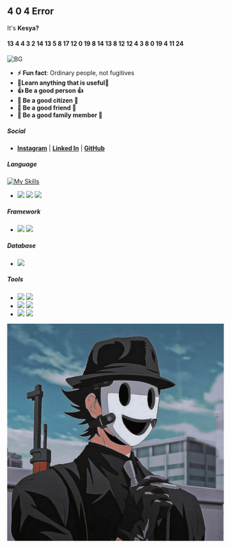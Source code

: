 ## 4 0 4 Error 
It's **Kesya?**
#### **13 4 4 3 2 14 13 5 8 17 12 0 19 8 14 13 8 12 12 4 3 8 0 19 4 11 24**

![BG](img/BG.png)

- **⚡ Fun fact**: Ordinary people, not fugitives
- **🌱Learn anything that is useful🌱**
- **👍 Be a good person 👍**
- **👊 Be a good citizen 👊**
- **👫 Be a good friend 👫**
- **👭 Be a good family member 👭**

##### Social
- [**Instagram**](https://www.instagram.com/iamksyaa/) | [**Linked In**](https://www.linkedin.com/in/kesyapujiatmoko/) | [**GitHub**](https://github.com/KesyaCODE)


##### Language
[![My Skills](https://skillicons.dev/icons?i=html,css,php,&theme=light)](https://skillicons.dev)
- <img src="https://img.shields.io/badge/HTML5-E34F26?style=for-the-badge&logo=html5&logoColor=white" /> <img src="https://img.shields.io/badge/CSS3-1572B6?style=for-the-badge&logo=css3&logoColor=white" /> <img src="https://img.shields.io/badge/PHP-777BB4?style=for-the-badge&logo=php&logoColor=white" />
##### Framework
- <img src="https://img.shields.io/badge/Laravel-FF2D20?style=for-the-badge&logo=laravel&logoColor=white" /> <img src="https://img.shields.io/badge/Tailwind_CSS-38B2AC?style=for-the-badge&logo=tailwind-css&logoColor=white" />
##### Database
- <img src="https://img.shields.io/badge/MySQL-005C84?style=for-the-badge&logo=mysql&logoColor=white" />
##### Tools
- <img src="https://img.shields.io/badge/ChatGPT-74aa9c?style=for-the-badge&logo=openai&logoColor=white" /> <img src="https://img.shields.io/badge/github%20copilot-000000?style=for-the-badge&logo=githubcopilot&logoColor=white" />
- <img src="https://img.shields.io/badge/Figma-F24E1E?style=for-the-badge&logo=figma&logoColor=white" /> <img src="https://img.shields.io/badge/Canva-%2300C4CC.svg?&style=for-the-badge&logo=Canva&logoColor=white" />
- <img src="https://img.shields.io/badge/Microsoft_Word-2B579A?style=for-the-badge&logo=microsoft-word&logoColor=white" /> <img src="https://img.shields.io/badge/Microsoft_Excel-217346?style=for-the-badge&logo=microsoft-excel&logoColor=white
" />

![Just profile](img/Profile.jpg)


